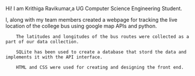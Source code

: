 Hi!
I am Krithiga Ravikumar,a UG Computer Science Engineering Student.

I, along with my team members created a webpage for tracking the live location of the college bus using google map APIs and python.

		The latitudes and longitudes of the bus routes were collected as a part of our data collection.

		SQLite has been used to create a database that stord the data and implements it with the API interface.

		HTML and CSS were used for creating and designing the front end.
